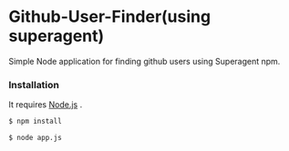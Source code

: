 # Github-User-Finder(using superagent)
Simple Node application for finding github users using Superagent npm.

### Installation

It requires [Node.js](https://nodejs.org/) .

```sh
$ npm install
```

```sh
$ node app.js
```